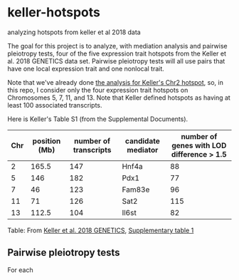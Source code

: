 # keller-hotspots
analyzing hotspots from keller et al 2018 data


The goal for this project is to analyze, with mediation analysis and pairwise pleiotropy tests, four of the five expression trait hotspots from the Keller et al. 2018 GENETICS data set. Pairwise pleiotropy tests will all use pairs that have one local expression trait and one nonlocal trait.

Note that we've already done [the analysis for Keller's Chr2 hotspot](https://github.com/fboehm/keller2018-chr2-hotspot-chtc
), so, in this repo, I consider only the four expression trait hotspots on Chromosomes 5, 7, 11, and 13. Note that Keller defined hotspots as having at least 100 associated transcripts.

Here is Keller's Table S1 (from the Supplemental Documents).

| Chr | position (Mb) |  number of transcripts  | candidate mediator  | number of genes with LOD difference > 1.5  |     
| --- | -----------   |  ---------------------  |  ------------------ |  ----------------------------------------- |   
| 2    | 165.5        |   147                   |  Hnf4a              |  88                                        | 
| 5    | 146          |   182                   |  Pdx1               |  77                                        |
| 7    | 46           |   123                   |  Fam83e             |  96                                        |
| 11   | 71           |   126                   |  Sat2               |  115                                       |
| 13   | 112.5        |   104                   |  Il6st              |  82                                        |

Table: From [Keller et al. 2018 GENETICS](https://www.genetics.org/content/209/1/335), [Supplementary table 1](https://figshare.com/articles/Supplemental_Material_for_Attie_et_al_2018_in_review_/5977459)




## Pairwise pleiotropy tests

For each 



